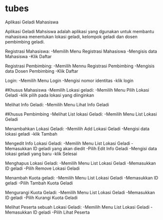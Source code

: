 # tubes
Aplikasi Geladi Mahasiswa

Aplikasi Geladi Mahsiswa adalah aplikasi yang dgunakan untuk membantu mahasiswa menentukan lokasi geladi, kelompok geladi dan dosen pembimbing geladi.

Registrasi Mahasiswa:
-Memilih Menu Registrasi Mahasiswa
-Mengisis data Mahasiswa
-Klik Daftar

Registrasi Pembimbing:
-Memilih Mennu Registrasi Pembimbing
-Mengisis data Dosen Pembimbing
-Klik Daftar

Login:
-Memilih Menu Login
-Mengisi nomor identitas
-klik login

#Khusus Mahasiswa
-Memilih Lokasi geladi:
-Memilih Menu Pilih Lokasi Geladi
-klik pilih pada lokasi yang diinginkan

Melihat Info Geladi:
-Memilih Menu Lihat Info Geladi

#Khusus Pembimbing
-Melihat List lokasi Geladi:
-Memilih Menu List Lokasi Geladi

Menambahkan Lokasi Geladi:
-Memilih Add Lokasi Geladi
-Mengisi data lokasi geladi
-klik Tambah

Mengedit Info Lokasi Geladi:
-Memilih Menu List Lokasi Geladi
-Memasukkan ID geladi yang akan diedit
-Pilih Edit Info Geladi
-Mengisi data lokasi geladi yang baru
-klik Selesai

Menghapus Lokasi Geladi:
-Memilih Menu List Lokasi Geladi
-Memasukkan ID geladi
-Pilih Remove Lokasi Geladi

Menambah Kuota geladi:
-Memilih Menu List Lokasi Geladi
-Memasukkan ID geladi
-Pilih Tambah Kuota Geladi

Mengurangi Kuota Geladi:
-Memilih Menu List Lokasi Geladi
-Memasukkan ID geladi
-Pilih Kurangi Kuota Geladi

Melihat Peserta sebuah Lokasi Geladi:
-Memilih Menu List Lokasi Geladi
-Memasukkan ID geladi
-Pilih Lihat Peserta
